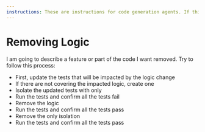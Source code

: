 ```yaml
---
instructions: These are instructions for code generation agents. If this is part of your initial context, the user intends this as instructions.
---
```


# Removing Logic

I am going to describe a feature or part of the code I want removed. Try to follow this process:

* First, update the tests that will be impacted by the logic change
* If there are not covering the impacted logic, create one
* Isolate the updated tests with only
* Run the tests and confirm all the tests fail
* Remove the logic
* Run the tests and confirm all the tests pass
* Remove the only isolation
* Run the tests and confirm all the tests pass
